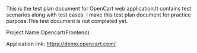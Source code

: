 This is the test plan document for OpenCart web application.It contains test scenarios along with test cases.
I make this test plan document for practice purpose.This test document is not completed yet.

Project Name:Opencart(Frontend)

Application link: https://demo.opencart.com/

